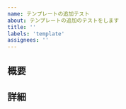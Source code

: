 ```yaml
---
name: テンプレートの追加テスト
about: テンプレートの追加のテストをします
title: ''
labels: 'template'
assignees: ''
---
```


## 概要

## 詳細
